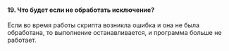 #### 19. Что будет если не обработать исключение?

Если во время работы скрипта возникла ошибка и она не была обработана, то выполнение останавливается, и программа больше не работает.
